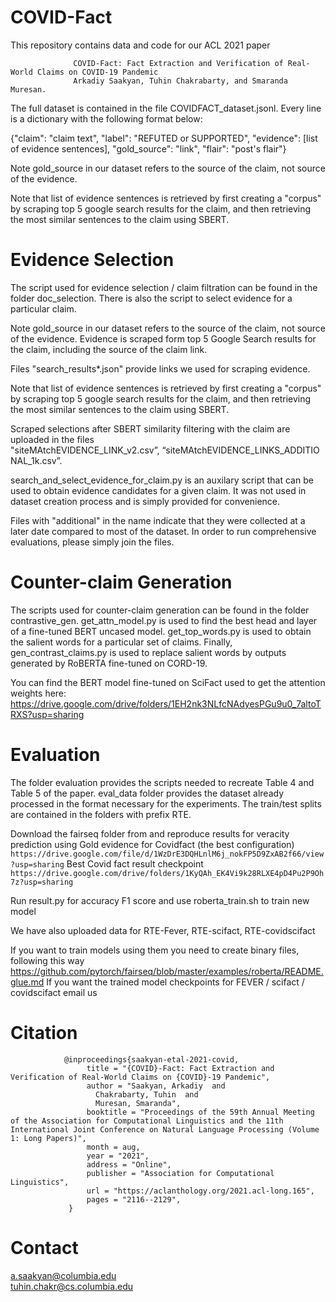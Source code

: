 # COVID-Fact

This repository contains data and code for our ACL 2021 paper 

                  COVID-Fact: Fact Extraction and Verification of Real-World Claims on COVID-19 Pandemic
                  Arkadiy Saakyan, Tuhin Chakrabarty, and Smaranda Muresan.

The full dataset is contained in the file COVIDFACT_dataset.jsonl. Every line is a dictionary with the following format below:

{"claim": "claim text", "label": "REFUTED or SUPPORTED", "evidence": [list of evidence sentences], "gold_source": "link", "flair": "post's flair"}

Note gold_source in our dataset refers to the source of the claim, not source of the evidence. 

Note that list of evidence sentences is retrieved by first creating a "corpus" by scraping top 5 google search results for the claim, and then retrieving the most similar sentences to the claim using SBERT.

# Evidence Selection
The script used for evidence selection / claim filtration can be found in the folder doc_selection. There is also the script to select evidence for a particular claim. 

Note gold_source in our dataset refers to the source of the claim, not source of the evidence. Evidence is scraped form top 5 Google Search results for the claim, including the source of the claim link. 

Files "search_results*.json" provide links we used for scraping evidence.

Note that list of evidence sentences is retrieved by first creating a "corpus" by scraping top 5 google search results for the claim, and then retrieving the most similar sentences to the claim using SBERT.

Scraped selections after SBERT similarity filtering with the claim are uploaded in the files "siteMAtchEVIDENCE_LINK_v2.csv”, “siteMAtchEVIDENCE_LINKS_ADDITIONAL_1k.csv”.

search_and_select_evidence_for_claim.py is an auxilary script that can be used to obtain evidence candidates for a given claim. It was not used in dataset creation process and is simply provided for convenience.

Files with "additional" in the name indicate that they were collected at a later date compared to most of the dataset. In order to run comprehensive evaluations, please simply join the files.

# Counter-claim Generation
The scripts used for counter-claim generation can be found in the folder contrastive_gen. get_attn_model.py is used to find the best head and layer of a fine-tuned BERT uncased model. get_top_words.py is used to obtain the salient words for a particular set of claims. Finally, gen_contrast_claims.py is used to replace salient words by outputs generated by RoBERTA fine-tuned on CORD-19.

You can find the BERT model fine-tuned on SciFact used to get the attention weights here: https://drive.google.com/drive/folders/1EH2nk3NLfcNAdyesPGu9u0_7altoTRXS?usp=sharing

# Evaluation
The folder evaluation provides the scripts needed to recreate Table 4 and Table 5 of the paper. eval_data folder provides the dataset already processed in the format necessary for the experiments. The train/test splits are contained in the folders with prefix RTE.

Download the fairseq folder from and reproduce results for veracity prediction using Gold evidence for Covidfact (the best configuration)
    ``https://drive.google.com/file/d/1WzDrE3DQHLnlM6j_nokFP5D9ZxAB2f66/view?usp=sharing``
Best Covid fact result checkpoint
      ``https://drive.google.com/drive/folders/1KyQAh_EK4Vi9k28RLXE4pD4Pu2P9Oh7z?usp=sharing``
              
Run result.py for accuracy F1 score and use roberta_train.sh to train new model

We have also uploaded data for RTE-Fever, RTE-scifact, RTE-covidscifact

If you want to train models using them you need to create binary files, following this way
https://github.com/pytorch/fairseq/blob/master/examples/roberta/README.glue.md
If you want the trained model checkpoints for FEVER / scifact / covidscifact email us

# Citation
                @inproceedings{saakyan-etal-2021-covid,
                     title = "{COVID}-Fact: Fact Extraction and Verification of Real-World Claims on {COVID}-19 Pandemic",
                     author = "Saakyan, Arkadiy  and
                       Chakrabarty, Tuhin  and
                       Muresan, Smaranda",
                     booktitle = "Proceedings of the 59th Annual Meeting of the Association for Computational Linguistics and the 11th International Joint Conference on Natural Language Processing (Volume 1: Long Papers)",
                     month = aug,
                     year = "2021",
                     address = "Online",
                     publisher = "Association for Computational Linguistics",
                     url = "https://aclanthology.org/2021.acl-long.165",
                     pages = "2116--2129",
                 }


# Contact
a.saakyan@columbia.edu <br>
tuhin.chakr@cs.columbia.edu

